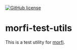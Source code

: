 [![GitHub license][license-image]][license-url]

# morfi-test-utils

This is a test utility for [morfi](https://www.npmjs.com/package/morfi).

[license-image]: https://img.shields.io/badge/license-MIT-blue.svg
[license-url]: https://github.com/fdc-viktor-luft/morfi/blob/master/LICENSE
